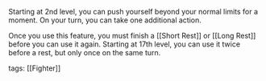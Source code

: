 Starting at 2nd level, you can push yourself beyond your normal limits for a moment. On your turn, you can take one additional action.

Once you use this feature, you must finish a [[Short Rest]] or [[Long Rest]] before you can use it again. Starting at 17th level, you can use it twice before a rest, but only once on the same turn.

tags: [[Fighter]]